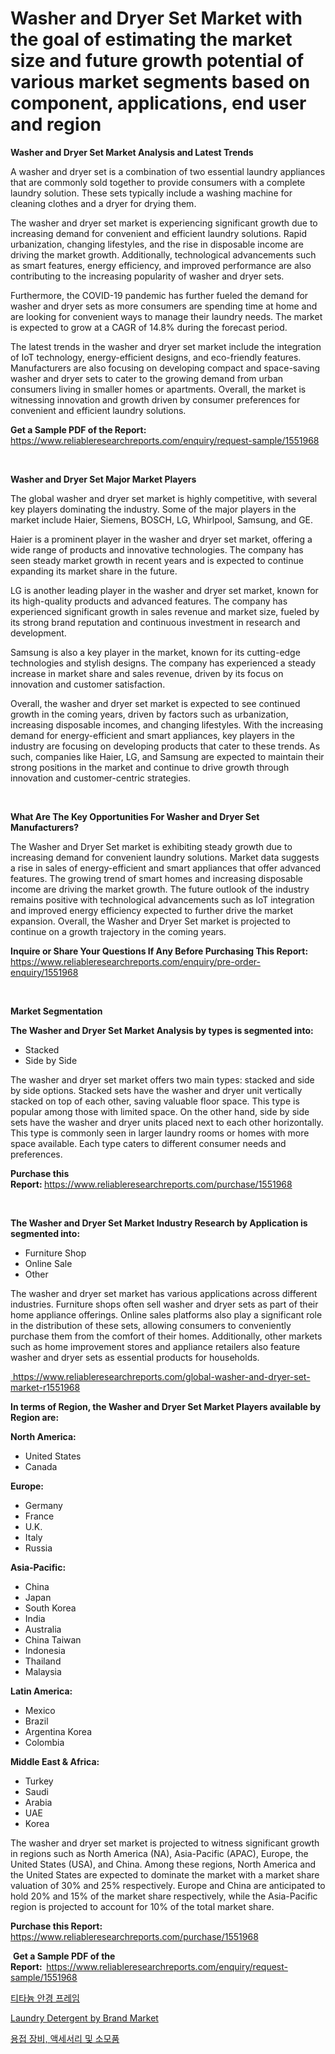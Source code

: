 <p><h1>Washer and Dryer Set Market with the goal of estimating the market size and future growth potential of various market segments based on component, applications, end user and region</h1></p><p><strong>Washer and Dryer Set Market Analysis and Latest Trends</strong></p>
<p><p>A washer and dryer set is a combination of two essential laundry appliances that are commonly sold together to provide consumers with a complete laundry solution. These sets typically include a washing machine for cleaning clothes and a dryer for drying them.</p><p>The washer and dryer set market is experiencing significant growth due to increasing demand for convenient and efficient laundry solutions. Rapid urbanization, changing lifestyles, and the rise in disposable income are driving the market growth. Additionally, technological advancements such as smart features, energy efficiency, and improved performance are also contributing to the increasing popularity of washer and dryer sets.</p><p>Furthermore, the COVID-19 pandemic has further fueled the demand for washer and dryer sets as more consumers are spending time at home and are looking for convenient ways to manage their laundry needs. The market is expected to grow at a CAGR of 14.8% during the forecast period.</p><p>The latest trends in the washer and dryer set market include the integration of IoT technology, energy-efficient designs, and eco-friendly features. Manufacturers are also focusing on developing compact and space-saving washer and dryer sets to cater to the growing demand from urban consumers living in smaller homes or apartments. Overall, the market is witnessing innovation and growth driven by consumer preferences for convenient and efficient laundry solutions.</p></p>
<p><strong>Get a Sample PDF of the Report:&nbsp;</strong> <a href="https://www.reliableresearchreports.com/enquiry/request-sample/1551968">https://www.reliableresearchreports.com/enquiry/request-sample/1551968</a></p>
<p>&nbsp;</p>
<p><strong>Washer and Dryer Set Major Market Players</strong></p>
<p><p>The global washer and dryer set market is highly competitive, with several key players dominating the industry. Some of the major players in the market include Haier, Siemens, BOSCH, LG, Whirlpool, Samsung, and GE.</p><p>Haier is a prominent player in the washer and dryer set market, offering a wide range of products and innovative technologies. The company has seen steady market growth in recent years and is expected to continue expanding its market share in the future.</p><p>LG is another leading player in the washer and dryer set market, known for its high-quality products and advanced features. The company has experienced significant growth in sales revenue and market size, fueled by its strong brand reputation and continuous investment in research and development.</p><p>Samsung is also a key player in the market, known for its cutting-edge technologies and stylish designs. The company has experienced a steady increase in market share and sales revenue, driven by its focus on innovation and customer satisfaction.</p><p>Overall, the washer and dryer set market is expected to see continued growth in the coming years, driven by factors such as urbanization, increasing disposable incomes, and changing lifestyles. With the increasing demand for energy-efficient and smart appliances, key players in the industry are focusing on developing products that cater to these trends. As such, companies like Haier, LG, and Samsung are expected to maintain their strong positions in the market and continue to drive growth through innovation and customer-centric strategies.</p></p>
<p>&nbsp;</p>
<p><strong>What Are The Key Opportunities For Washer and Dryer Set Manufacturers?</strong></p>
<p><p>The Washer and Dryer Set market is exhibiting steady growth due to increasing demand for convenient laundry solutions. Market data suggests a rise in sales of energy-efficient and smart appliances that offer advanced features. The growing trend of smart homes and increasing disposable income are driving the market growth. The future outlook of the industry remains positive with technological advancements such as IoT integration and improved energy efficiency expected to further drive the market expansion. Overall, the Washer and Dryer Set market is projected to continue on a growth trajectory in the coming years.</p></p>
<p><strong>Inquire or Share Your Questions If Any Before Purchasing This Report:</strong> <a href="https://www.reliableresearchreports.com/enquiry/pre-order-enquiry/1551968">https://www.reliableresearchreports.com/enquiry/pre-order-enquiry/1551968</a></p>
<p>&nbsp;</p>
<p><strong>Market Segmentation</strong></p>
<p><strong>The Washer and Dryer Set Market Analysis by types is segmented into:</strong></p>
<p><ul><li>Stacked</li><li>Side by Side</li></ul></p>
<p><p>The washer and dryer set market offers two main types: stacked and side by side options. Stacked sets have the washer and dryer unit vertically stacked on top of each other, saving valuable floor space. This type is popular among those with limited space. On the other hand, side by side sets have the washer and dryer units placed next to each other horizontally. This type is commonly seen in larger laundry rooms or homes with more space available. Each type caters to different consumer needs and preferences.</p></p>
<p><strong>Purchase this Report:&nbsp;</strong><a href="https://www.reliableresearchreports.com/purchase/1551968">https://www.reliableresearchreports.com/purchase/1551968</a></p>
<p>&nbsp;</p>
<p><strong>The Washer and Dryer Set Market Industry Research by Application is segmented into:</strong></p>
<p><ul><li>Furniture Shop</li><li>Online Sale</li><li>Other</li></ul></p>
<p><p>The washer and dryer set market has various applications across different industries. Furniture shops often sell washer and dryer sets as part of their home appliance offerings. Online sales platforms also play a significant role in the distribution of these sets, allowing consumers to conveniently purchase them from the comfort of their homes. Additionally, other markets such as home improvement stores and appliance retailers also feature washer and dryer sets as essential products for households.</p></p>
<p><a href="https://www.reliableresearchreports.com/global-washer-and-dryer-set-market-r1551968">&nbsp;https://www.reliableresearchreports.com/global-washer-and-dryer-set-market-r1551968</a></p>
<p><strong>In terms of Region, the Washer and Dryer Set Market Players available by Region are:</strong></p>
<p>
    <p> <strong> North America: </strong>
        <ul>
            <li>United States</li>
            <li>Canada</li>
        </ul>
        </p> 
    <p> <strong> Europe: </strong>
        <ul>
            <li>Germany</li>
            <li>France</li>
            <li>U.K.</li>
            <li>Italy</li>
            <li>Russia</li>
        </ul>
        </p> 
    <p> <strong> Asia-Pacific: </strong>
        <ul>
            <li>China</li>
            <li>Japan</li>
            <li>South Korea</li>
            <li>India</li>
            <li>Australia</li>
            <li>China Taiwan</li>
            <li>Indonesia</li>
            <li>Thailand</li>
            <li>Malaysia</li>
        </ul>
        </p> 
    <p> <strong> Latin America: </strong>
        <ul>
            <li>Mexico</li>
            <li>Brazil</li>
            <li>Argentina Korea</li>
            <li>Colombia</li>
        </ul>
        </p> 
    <p> <strong> Middle East & Africa: </strong>
        <ul>
            <li>Turkey</li>
            <li>Saudi</li>
            <li>Arabia</li>
            <li>UAE</li>
            <li>Korea</li>
        </ul>
    </p>
    </p>
<p><p>The washer and dryer set market is projected to witness significant growth in regions such as North America (NA), Asia-Pacific (APAC), Europe, the United States (USA), and China. Among these regions, North America and the United States are expected to dominate the market with a market share valuation of 30% and 25% respectively. Europe and China are anticipated to hold 20% and 15% of the market share respectively, while the Asia-Pacific region is projected to account for 10% of the total market share.</p></p>
<p><strong>Purchase this Report: </strong><a href="https://www.reliableresearchreports.com/purchase/1551968">https://www.reliableresearchreports.com/purchase/1551968</a></p>
<p>&nbsp;<strong>Get a Sample PDF of the Report:&nbsp;&nbsp;</strong><a href="https://www.reliableresearchreports.com/enquiry/request-sample/1551968">https://www.reliableresearchreports.com/enquiry/request-sample/1551968</a></p>
<p><strong></strong></p>
<p><p><a href="https://medium.com/@edaunhshhs/%ED%8B%B0%ED%83%80%EB%8A%84-%EC%95%88%EA%B2%BD-%ED%94%84%EB%A0%88%EC%9E%84-%EC%8B%9C%EC%9E%A5%EC%9D%98-%EC%8B%AC%EC%B8%B5-%EC%A1%B0%EC%82%AC-%EB%8F%99%ED%96%A5-%EC%8B%9C%EC%9E%A5-%EC%84%B8%EB%B6%84%ED%99%94-%EB%B0%8F-%EA%B2%BD%EC%9F%81-%EB%B6%84%EC%84%9D-3df58adcbc8c">티타늄 안경 프레임</a></p><p><a href="https://github.com/zkngisync/Market-Research-Report-List-1/blob/main/laundry-detergent-by-brand-market.md">Laundry Detergent by Brand Market</a></p><p><a href="https://github.com/risastia4/Market-Research-Report-List-1/blob/main/6648982147199.md">용접 장비, 액세서리 및 소모품</a></p></p>